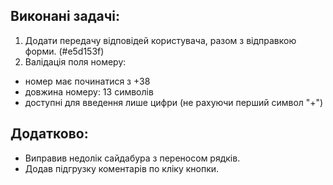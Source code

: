 ## Виконані задачі:
1. Додати передачу відповідей користувача, разом з відправкою форми. (#e5d153f)
2. Валідація поля номеру:
  - номер має починатися з +38
  - довжина номеру: 13 символів 
  - доступні для введення лише цифри (не рахуючи перший символ "+")

## Додатково:
- Виправив недолік сайдабура з переносом рядків.
- Додав підгрузку коментарів по кліку кнопки.
 
